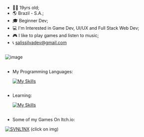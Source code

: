 - 👨‍🦱 19yrs old;
- 🌎 Brazil - S.A.;
- 🎓 Beginner Dev;
- 💻 I'm Interested in Game Dev, UI/UX and Full Stack Web Dev;
- 🎮 I like to play games and listen to music;
- 📞 salissilvadev@gmail.com
  
##
  
 ![image](https://github.com/user-attachments/assets/3e352f57-3cf8-4e06-abd5-3a6507f85536)

##
  
  
- My Programming Languages:
  
  [![My Skills](https://skillicons.dev/icons?i=js,html,css)](https://skillicons.dev)

##

- Learning:

  [![My Skills](https://skillicons.dev/icons?i=unity,unreal,py,spring,java,postgres)](https://skillicons.dev)

##

- Some of my Games On Itch.io:

[ ![SVNL1NX](https://github.com/user-attachments/assets/a26f8555-1859-4399-84df-68bb84efe94b)](https://svnl1nx.itch.io/)
(click on img)


  
<!---
SalisSilva337/SalisSilva337 is a ✨ special ✨ repository because its `README.md` (this file) appears on your GitHub profile.
You can click the Preview link to take a look at your changes.
--->
